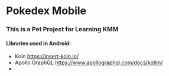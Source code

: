 # Pokedex Mobile


### This is a Pet Project for Learning KMM 

#### Libraries used in Android:
- Koin https://insert-koin.io/
- Apollo GraphQL https://www.apollographql.com/docs/kotlin/
- 

